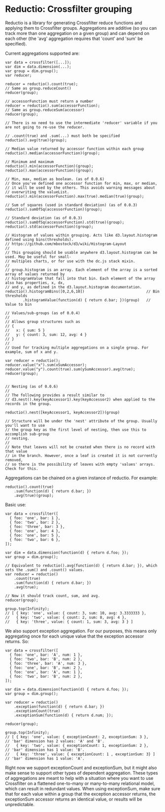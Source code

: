 Reductio: Crossfilter grouping
========

Reductio is a library for generating Crossfilter reduce functions and applying them to Crossfilter groups. Aggregations are additive (so you can track more than one aggregation on a given group) and can depend on each other (the 'avg' aggregation requires that 'count' and 'sum' be specified).

Current aggregations supported are:

```
var data = crossfilter([...]);
var dim = data.dimension(...);
var group = dim.group();
var reducer;

reducer = reductio().count(true);
// Same as group.reduceCount()
reducer(group);

// accessorFunction must return a number
reducer = reductio().sum(accessorFunction);
// Same as group.reduceSum(accessor)
reducer(group);

// There is no need to use the intermediate 'reducer' variable if you are not going to re-use the reducer.

// .count(true) and .sum(...) must both be specified
reductio().avg(true)(group);

// Median value returned by accessor function within each group 
reductio().median(accessorFunction)(group);

// Minimum and maximum
reductio().min(accessorFunction)(group);
reductio().max(accessorFunction)(group);

// Min, max, median as boolean. (as of 0.0.6)
// Once you've defined one accessor function for min, max, or median,
// it will be used by the others. This avoids warning messages about
// overwriting the valueList.
reductio().min(accessorFunction).max(true).median(true)(group);

// Sum of squares (used in standard deviation) (as of 0.0.3)
reductio().sumOfSq(accessorFunction)(group);

// Standard deviation (as of 0.0.3)
reductio().sumOfSq(accessorFunction).std(true)(group);
reductio().std(accessorFunction)(group);

// Histogram of values within grouping. Acts like d3.layout.histogram defined using bins(thresholds).
// https://github.com/mbostock/d3/wiki/Histogram-Layout
//
// This grouping should be usable anywhere d3.layout.histogram can be used. May be useful for small-
// multiples charts, or for use with the dc.js stack mixin.
//
// group.histogram is an array. Each element of the array is a sorted array of values returned by
// histogramValue that fall into that bin. Each element of the array also has properties, x, dx,
// and y, as defined in the d3.layout.histogram documentation.
reductio().histogramBins([0,2,6,10])                            // Bin thresholds
        .histogramValue(function(d) { return d.bar; })(group)   // Value to bin

// Values/sub-groups (as of 0.0.4)
// 
// Allows group structures such as
// {
//   x: { sum: 5 }
//   y: { count: 3, sum: 12, avg: 4 }
// }
//
// Used for tracking multiple aggregations on a single group. For example, sum of x and y.

var reducer = reductio();
reducer.value("x").sum(xSumAccessor);
reducer.value("y").count(true).sum(ySumAccessor).avg(true);
reducer(group);


// Nesting (as of 0.0.6)
//
// The following provides a result similar to
// d3.nest().key(keyAccessor1).key(keyAccessor2) when applied to the records in the group.

reductio().nest([keyAccessor1, keyAccessor2])(group)

// Structure will be under the 'nest' attribute of the group. Usually you'll want to use
// the group key as the first level of nesting, then use this to accomplish sub-group
// nesting.
//
// Note that leaves will not be created when there is no record with that value
// in the branch. However, once a leaf is created it is not currently removed,
// so there is the possibility of leaves with empty 'values' arrays. Check for this.
```

Aggregations can be chained on a given instance of reductio. For example:

```
reductio().count(true)
    .sum(function(d) { return d.bar; })
    .avg(true)(group);
```

Basic use:

```
var data = crossfilter([
  { foo: 'one', bar: 1 },
  { foo: 'two', bar: 2 },
  { foo: 'three', bar: 3 },
  { foo: 'one', bar: 4 },
  { foo: 'one', bar: 5 },
  { foo: 'two', bar: 6 },
]);

var dim = data.dimension(function(d) { return d.foo; });
var group = dim.group();

// Equivalent to reductio().avg(function(d) { return d.bar; }), which sets the .sum() and .count() values.
var reducer = reductio()
    .count(true)
    .sum(function(d) { return d.bar; })
    .avg(true);

// Now it should track count, sum, and avg.
reducer(group);

group.top(Infinity);
// [ { key: 'one', value: { count: 3, sum: 10, avg: 3.3333333 },
//   { key: 'two', value: { count: 2, sum: 8, avg: 4 },
//   { key: 'three', value: { count: 1, sum: 3, avg: 3 } ]
```

We also support exception aggregation. For our purposes, this means only aggregating once for each unique value that the exception accessor returns. So:

```
var data = crossfilter([
  { foo: 'one', bar: 'A', num: 1 },
  { foo: 'two', bar: 'B', num: 2 },
  { foo: 'three', bar: 'A', num: 3 },
  { foo: 'one', bar: 'B', num: 2 },
  { foo: 'one', bar: 'A', num: 1 },
  { foo: 'two', bar: 'B', num: 2 },
]);

var dim = data.dimension(function(d) { return d.foo; });
var group = dim.group();

var reducer = reductio()
    .exception(function(d) { return d.bar; })
    .exceptionCount(true)
    .exceptionSum(function(d) { return d.num; });

reducer(group);

group.top(Infinity);
// [ { key: 'one', value: { exceptionCount: 2, exceptionSum: 3 },    // 'bar' dimension has 2 values: 'A' and 'B'.
//   { key: 'two', value: { exceptionCount: 1, exceptionSum: 2 },    // 'bar' dimension has 1 value: 'B'.
//   { key: 'three', value: { exceptionCount: 1 , exceptionSum: 3} ] // 'bar' dimension has 1 value: 'A'.
```

Right now we support exceptionCount and exceptionSum, but it might also make sense to support other types of dependent aggregation. These types of aggregations are meant to help with a situation where you want to use Crossfilter on a flattened one-to-many or many-to-many relational model, which can result in redundant values. When using exceptionSum, make sure that for each value within a group that the exception accessor returns, the exceptionSum accessor returns an identical value, or results will be unpredictable.
